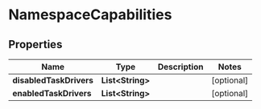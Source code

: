 

# NamespaceCapabilities


## Properties

Name | Type | Description | Notes
------------ | ------------- | ------------- | -------------
**disabledTaskDrivers** | **List&lt;String&gt;** |  |  [optional]
**enabledTaskDrivers** | **List&lt;String&gt;** |  |  [optional]



